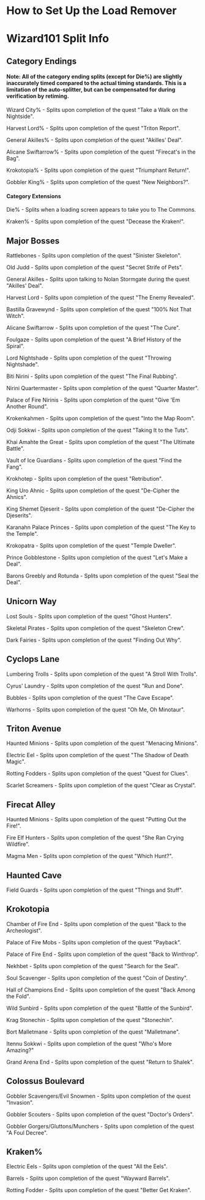 # How to Set Up the Load Remover


# Wizard101 Split Info
## Category Endings
#### Note: All of the category ending splits (except for Die%) are slightly inaccurately timed compared to the actual timing standards. This is a limitation of the auto-splitter, but can be compensated for during verification by retiming.
Wizard City% - Splits upon completion of the quest "Take a Walk on the Nightside".

Harvest Lord% - Splits upon completion of the quest "Triton Report".

General Akilles% - Splits upon completion of the quest "Akilles' Deal".

Alicane Swiftarrow% - Splits upon completion of the quest "Firecat's in the Bag".

Krokotopia% - Splits upon completion of the quest "Triumphant Return!".

Gobbler King% - Splits upon completion of the quest "New Neighbors?".
#### Category Extensions
Die% - Splits when a loading screen appears to take you to The Commons.

Kraken% - Splits upon completion of the quest "Decease the Kraken!".
## Major Bosses
Rattlebones - Splits upon completion of the quest "Sinister Skeleton".

Old Judd - Splits upon completion of the quest "Secret Strife of Pets".

General Akilles - Splits upon talking to Nolan Stormgate during the quest "Akilles' Deal".

Harvest Lord - Splits upon completion of the quest "The Enemy Revealed".

Bastilla Gravewynd - Splits upon completion of the quest "100% Not That Witch".

Alicane Swiftarrow - Splits upon completion of the quest "The Cure".

Foulgaze - Splits upon completion of the quest "A Brief History of the Spiral".

Lord Nightshade - Splits upon completion of the quest "Throwing Nightshade".

Biti Nirini - Splits upon completion of the quest "The Final Rubbing".

Nirini Quartermaster - Splits upon completion of the quest "Quarter Master".

Palace of Fire Nirinis - Splits upon completion of the quest "Give 'Em Another Round".

Krokenkahmen - Splits upon completion of the quest "Into the Map Room".

Odji Sokkwi - Splits upon completion of the quest "Taking It to the Tuts".

Khai Amahte the Great - Splits upon completion of the quest "The Ultimate Battle".

Vault of Ice Guardians - Splits upon completion of the quest "Find the Fang".

Krokhotep - Splits upon completion of the quest "Retribution".

King Uro Ahnic - Splits upon completion of the quest "De-Cipher the Ahnics".

King Shemet Djeserit - Splits upon completion of the quest "De-Cipher the Djeserits".

Karanahn Palace Princes - Splits upon completion of the quest "The Key to the Temple".

Krokopatra - Splits upon completion of the quest "Temple Dweller".

Prince Gobblestone - Splits upon completion of the quest "Let's Make a Deal".

Barons Greebly and Rotunda - Splits upon completion of the quest "Seal the Deal".
## Unicorn Way
Lost Souls - Splits upon completion of the quest "Ghost Hunters".

Skeletal Pirates - Splits upon completion of the quest "Skeleton Crew".

Dark Fairies - Splits upon completion of the quest "Finding Out Why".
## Cyclops Lane
Lumbering Trolls - Splits upon completion of the quest "A Stroll With Trolls".

Cyrus' Laundry - Splits upon completion of the quest "Run and Done".

Bubbles - Splits upon completion of the quest "The Cave Escape".

Warhorns - Splits upon completion of the quest "Oh Me, Oh Minotaur".
## Triton Avenue
Haunted Minions - Splits upon completion of the quest "Menacing Minions".

Electric Eel - Splits upon completion of the quest "The Shadow of Death Magic".

Rotting Fodders - Splits upon completion of the quest "Quest for Clues".

Scarlet Screamers - Splits upon completion of the quest "Clear as Crystal".
## Firecat Alley
Haunted Minions - Splits upon completion of the quest "Putting Out the Fire!".

Fire Elf Hunters - Splits upon completion of the quest "She Ran Crying Wildfire".

Magma Men - Splits upon completion of the quest "Which Hunt?".
## Haunted Cave
Field Guards - Splits upon completion of the quest "Things and Stuff".
## Krokotopia
Chamber of Fire End - Splits upon completion of the quest "Back to the Archeologist".

Palace of Fire Mobs - Splits upon completion of the quest "Payback".

Palace of Fire End - Splits upon completion of the quest "Back to Winthrop".

Nekhbet - Splits upon completion of the quest "Search for the Seal".

Soul Scavenger - Splits upon completion of the quest "Coin of Destiny".

Hall of Champions End - Splits upon completion of the quest "Back Among the Fold".

Wild Sunbird - Splits upon completion of the quest "Battle of the Sunbird".

Krag Stonechin - Splits upon completion of the quest "Stonechin".

Bort Malletmane - Splits upon completion of the quest "Malletmane".

Itennu Sokkwi - Splits upon completion of the quest "Who's More Amazing?"

Grand Arena End - Splits upon completion of the quest "Return to Shalek".
## Colossus Boulevard
Gobbler Scavengers/Evil Snowmen - Splits upon completion of the quest "Invasion".

Gobbler Scouters - Splits upon completion of the quest "Doctor's Orders".

Gobbler Gorgers/Gluttons/Munchers - Splits upon completion of the quest "A Foul Decree".
## Kraken%
Electric Eels - Splits upon completion of the quest "All the Eels".

Barrels - Splits upon completion of the quest "Wayward Barrels".

Rotting Fodder - Splits upon completion of the quest "Better Get Kraken".